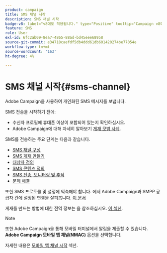 ```yaml
---
product: campaign
title: SMS 채널 시작
description: SMS 채널 시작
badge-v8: label="v8에도 적용됩니다." type="Positive" tooltip="Campaign v8에도 적용됩니다."
feature: SMS
role: User
exl-id: 6fc2ab09-8ea7-4865-88ad-bd45eee68958
source-git-commit: e34718caefdf5db4ddd61db601420274be77054e
workflow-type: tm+mt
source-wordcount: '163'
ht-degree: 4%

---
```


# SMS 채널 시작{#sms-channel}

Adobe Campaign을 사용하여 개인화된 SMS 메시지를 보냅니다.

SMS 전송을 시작하기 전에:

* 수신자 프로필에 휴대폰 이상이 포함되어 있는지 확인하십시오.
* Adobe Campaign에 대해 자세히 알아보기 [게재 모범 사례](delivery-best-practices.md).

SMS를 전송하는 주요 단계는 다음과 같습니다.

* [SMS 채널 구성](sms-set-up.md)
* [SMS 게재 만들기](sms-create.md)
* [대상자 정의](sms-create.md#selecting-the-target-population)
* [SMS 콘텐츠 정의](sms-create.md#defining-the-sms-content)
* [SMS 전송, 모니터링 및 추적](sms-send.md)
* [문제 해결](troubleshooting-sms.md)

또한 SMS 프로토콜 및 설정에 익숙해야 합니다. 에서 Adobe Campaign과 SMPP 공급자 간에 설정된 연결을 살펴봅니다. [이 문서](sms-protocol.md)

게재를 만드는 방법에 대한 전역 정보는 을 참조하십시오. [이 섹션](steps-about-delivery-creation-steps.md).

>[!NOTE]
>
>또한 Adobe Campaign을 통해 모바일 터미널에서 알림을 제출할 수 있습니다. **Adobe Campaign 모바일 앱 채널(NMAC)** 옵션을 선택합니다.
> 
>자세한 내용은 [모바일 앱 채널 시작](about-mobile-app-channel.md) 섹션.

